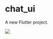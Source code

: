 # chat_ui

A new Flutter project.

![](https://github.com/najmulmyself/Chat-UI/blob/master/chatUI.gif=250x250)
